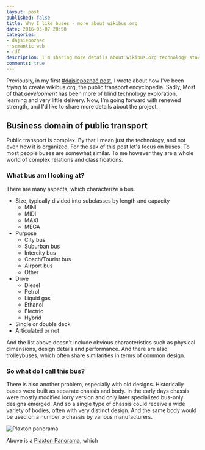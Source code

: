 ```yaml
---
layout: post
published: false
title: Why I like buses - more about wikibus.org
date: 2016-03-07 20:50
categories:
- dajsiepoznac
- semantic web
- rdf
description: I'm sharing more details about wikibus.org technology stack and my plans
comments: true
---
```


Previously, in my first [#dajsiepoznać post][dsp-start], I wrote about how I've been *trying* to create wikibus.org, the
public transport encyclopedia. Sadly, Most of that *development* has been more of blind technology exploration, learning
and very little delivery. Now, I'm going forward with renewed strength, and I'd like to share more details about the
project.

<!--more-->

## Business domain of public transport

Public transport is complex. By that I mean just the technology, and not even how it is organized. For the sak of this
post let's focus on buses. To most people buses are somewhat similar. To me however they are a whole world of complex 
relations and classifications. 

### What bus am I looking at?

There are many aspects, which characterize a bus.

* Size, typically divided into subclasses by length and capacity
   * MINI
   * MIDI
   * MAXI
   * MEGA
* Purpose
   * City bus
   * Suburban bus
   * Intercity bus
   * Coach/Tourist bus
   * Airport bus
   * Other
* Drive
   * Diesel
   * Petrol
   * Liquid gas
   * Ethanol
   * Electric
   * Hybrid 
* Single or double deck
* Articulated or not

And the list above doesn't include obvious characteristics such as physical dimensions, design details and performance. 
And there are also trolleybuses, which often share similarities in terms of common design.

### So what do I call this bus?

There is also another problem, especially with old designs. Historically buses were built as separate chassis and body.
In the early days chassis were mostly modified lorry version and only later specialized bus-only designs emerged. And so
a single type of chassis could receive a wide variety of bodies, often with very distinct design. And the same body would
be used on a number o chassis by various manufacturers.

![Plaxton panorama](https://upload.wikimedia.org/wikipedia/commons/thumb/8/8a/East_Kent_WJG_470J.JPG/640px-East_Kent_WJG_470J.JPG)

Above is a [Plaxton Panorama][panorama], which 

[dsp-start]: (/2016/03/dajsiepoznac-wikibus/)
[panorama]: https://en.wikipedia.org/wiki/Plaxton_Panorama_Elite